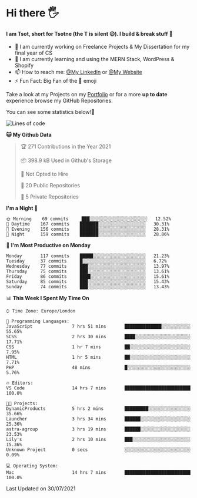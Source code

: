 # Hi there :raised_hand_with_fingers_splayed:
#### I am Tsot, short for Tsotne (the T is silent :wink:). I build & break stuff :space_invader:
- :telescope: I am currently working on Freelance Projects & My Dissertation for my final year of CS
- :seedling: I am currently learning and using the MERN Stack, WordPress & Shopify
- :mailbox: How to reach me: [@My LinkedIn](https://www.linkedin.com/in/tsotne-gvadzabia/) or [@My Website](https://tsotnegvadzabia.me/contact)
- :zap: Fun Fact: Big Fan of the :space_invader: emoji

Take a look at my Projects on my [Portfolio](https://tsotnegvadzabia.me/) or for a more **up to date** experience browse my GitHub Repositories.

You can see some statistics below!:space_invader:
<!--START_SECTION:waka-->
![Lines of code](https://img.shields.io/badge/From%20Hello%20World%20I%27ve%20Written-3.5%20million%20lines%20of%20code-blue)

**🐱 My Github Data** 

> 🏆 271 Contributions in the Year 2021
 > 
> 📦 398.9 kB Used in Github's Storage 
 > 
> 🚫 Not Opted to Hire
 > 
> 📜 20 Public Repositories 
 > 
> 🔑 5 Private Repositories  
 > 
**I'm a Night 🦉** 

```text
🌞 Morning    69 commits     ███░░░░░░░░░░░░░░░░░░░░░░   12.52% 
🌆 Daytime    167 commits    ███████░░░░░░░░░░░░░░░░░░   30.31% 
🌃 Evening    156 commits    ███████░░░░░░░░░░░░░░░░░░   28.31% 
🌙 Night      159 commits    ███████░░░░░░░░░░░░░░░░░░   28.86%

```
📅 **I'm Most Productive on Monday** 

```text
Monday       117 commits    █████░░░░░░░░░░░░░░░░░░░░   21.23% 
Tuesday      37 commits     █░░░░░░░░░░░░░░░░░░░░░░░░   6.72% 
Wednesday    77 commits     ███░░░░░░░░░░░░░░░░░░░░░░   13.97% 
Thursday     75 commits     ███░░░░░░░░░░░░░░░░░░░░░░   13.61% 
Friday       86 commits     ████░░░░░░░░░░░░░░░░░░░░░   15.61% 
Saturday     85 commits     ███░░░░░░░░░░░░░░░░░░░░░░   15.43% 
Sunday       74 commits     ███░░░░░░░░░░░░░░░░░░░░░░   13.43%

```


📊 **This Week I Spent My Time On** 

```text
⌚︎ Time Zone: Europe/London

💬 Programming Languages: 
JavaScript               7 hrs 51 mins       ██████████████░░░░░░░░░░░   55.65% 
SCSS                     2 hrs 30 mins       ████░░░░░░░░░░░░░░░░░░░░░   17.71% 
CSS                      1 hr 7 mins         ██░░░░░░░░░░░░░░░░░░░░░░░   7.95% 
HTML                     1 hr 5 mins         ██░░░░░░░░░░░░░░░░░░░░░░░   7.71% 
PHP                      48 mins             █░░░░░░░░░░░░░░░░░░░░░░░░   5.76%

🔥 Editors: 
VS Code                  14 hrs 7 mins       █████████████████████████   100.0%

🐱‍💻 Projects: 
DynamicProducts          5 hrs 2 mins        █████████░░░░░░░░░░░░░░░░   35.66% 
Launcher                 3 hrs 34 mins       ██████░░░░░░░░░░░░░░░░░░░   25.36% 
astra-agroup             3 hrs 19 mins       ██████░░░░░░░░░░░░░░░░░░░   23.53% 
Lily's                   2 hrs 10 mins       ███░░░░░░░░░░░░░░░░░░░░░░   15.36% 
Unknown Project          0 secs              ░░░░░░░░░░░░░░░░░░░░░░░░░   0.09%

💻 Operating System: 
Mac                      14 hrs 7 mins       █████████████████████████   100.0%

```


 Last Updated on 30/07/2021
<!--END_SECTION:waka-->
